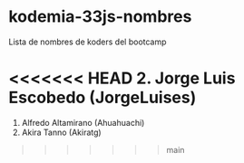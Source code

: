 # kodemia-33js-nombres

Lista de nombres de koders del bootcamp

<<<<<<< HEAD
2. Jorge Luis Escobedo (JorgeLuises)
=======
1. Alfredo Altamirano (Ahuahuachi)
2. Akira Tanno (Akiratg)

>>>>>>> main
